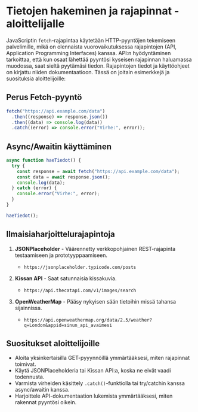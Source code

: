 # Tietojen hakeminen ja rajapinnat - aloittelijalle

JavaScriptin `fetch`-rajapintaa käytetään HTTP-pyyntöjen tekemiseen palvelimille, mikä on olennaista vuorovaikutuksessa rajapintojen (API, Application Programming Interfaces) kanssa. API:n hyödyntäminen tarkoittaa, että kun osaat lähettää pyyntösi kyseisen rajapinnan haluamassa muodossa, saat sieltä pyytämäsi tiedon. Rajapintojen tiedot ja käyttöohjeet on kirjattu niiden dokumentaatioon. Tässä on joitain esimerkkejä ja suosituksia aloittelijoille:

## Perus Fetch-pyyntö

```javascript
fetch("https://api.example.com/data")
  .then((response) => response.json())
  .then((data) => console.log(data))
  .catch((error) => console.error("Virhe:", error));
```

## Async/Awaitin käyttäminen

```javascript
async function haeTiedot() {
  try {
    const response = await fetch("https://api.example.com/data");
    const data = await response.json();
    console.log(data);
  } catch (error) {
    console.error("Virhe:", error);
  }
}

haeTiedot();
```

## Ilmaisia ​​harjoittelurajapintoja

1. **JSONPlaceholder** - Väärennetty verkkopohjainen REST-rajapinta testaamiseen ja prototyyppaamiseen.

   - `https://jsonplaceholder.typicode.com/posts`

2. **Kissan API** - Saat satunnaisia kissakuvia.

   - `https://api.thecatapi.com/v1/images/search`

3. **OpenWeatherMap** - Pääsy nykyisen sään tietoihin missä tahansa sijainnissa.
   - `https://api.openweathermap.org/data/2.5/weather?q=London&appid=sinun_api_avaimesi`

## Suositukset aloittelijoille

- Aloita yksinkertaisilla GET-pyyynnöillä ymmärtääksesi, miten rajapinnat toimivat.
- Käytä JSONPlaceholderia tai Kissan API:a, koska ne eivät vaadi todennusta.
- Varmista virheiden käsittely `.catch()`-funktiolla tai try/catchin kanssa async/awaitin kanssa.
- Harjoittele API-dokumentaation lukemista ymmärtääksesi, miten rakennat pyyntösi oikein.
